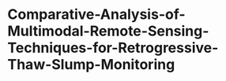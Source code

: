 # Comparative-Analysis-of-Multimodal-Remote-Sensing-Techniques-for-Retrogressive-Thaw-Slump-Monitoring